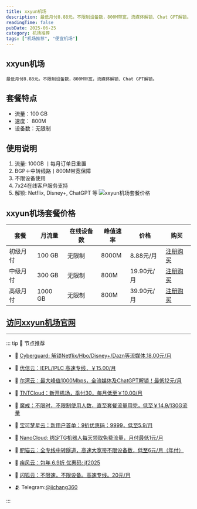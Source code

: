 ```yaml
---
title: xxyun机场
description: 最低月付8.88元。不限制设备数，800M带宽，流媒体解锁、Chat GPT解锁。
readingTime: false
pubDate: 2025-06-25
category: 机场推荐
tags: ["机场推荐", "便宜机场"]
---
```

## xxyun机场
    最低月付8.88元。不限制设备数，800M带宽，流媒体解锁、Chat GPT解锁。
## 套餐特点
- 流量：100 GB
- 速度： 800M
- 设备数：无限制
## 使用说明
1. 流量: 100GB 丨每月订单日重置
2. BGP＋中转线路丨800M带宽保障
3. 不限设备使用
4. 7x24在线客户服务支持
5. 解锁: Netflix, Disney+, ChatGPT 等
![xxyun机场套餐价格](/assets/xxyun.webp "xxyun机场套餐价格")
## xxyun机场套餐价格
| 套餐 | 月流量 | 在线设备数 | 峰值速率 | 价格 | 购买 |
| --- | --- | --- | --- | --- | --- |
| 初级月付 | 100 GB | 无限制 | 8000M | 8.88元/月 | [注册购买](https://xxyun.de/JAKFEwKc.html) |
| 中级月付 | 300 GB | 无限制 | 800M | 19.90元/月 | [注册购买](https://xxyun.de/JAKFEwKc.html) |
| 高级月付 | 1000 GB | 无限制 | 800M | 39.90元/月 |  [注册购买](https://xxyun.de/JAKFEwKc.html) |
[访问xxyun机场官网](https://xxyun.de/JAKFEwKc.html)
---------
---------
::: tip 🎉 节点推荐
- 🚀 [Cyberguard: 解锁Netflix/Hbo/Disney+/Dazn等流媒体,18.00元/月](https://www.cyberguard.best/#/register?code=XsreC0T5)<br>
- 🚀 [优信云：IEPL/IPLC 高速专线，￥15.00/月](https://www.优信云.com/#/register?code=JRtE5uIV)<br>
- 🚀 [尔湾云：最大峰值1000Mbps，全流媒体及ChatGPT解锁！最低12元/月](https://erwan6.net/auth/register?code=BoObCd)<br>
- 🚀 [TNTCloud：新开机场，季付30，每月低至￥10.00/月](https://haibing822.tntvipaff.cc/#/register?code=GtjJVgml)<br>
- 🚀 [魔戒：不限时，不限制使用人数，直至套餐流量用完，低至￥14.9/130G流量](https://mojie.app/#/register?code=sSdtPtLo)<br>
- 🚀 [宝可梦星云：新用户首单：9折优惠码：9999，低至5.9/月 ](https://a.suola.link/pokemon)<br>
- 🚀 [NanoCloud: 绑定TG机器人每天领取免费流量，月付最低1元/月](https://edu.uodoo.bid/auth/register?code=JMiOQDHf)<br>
- 🚀 [肥猫云：全专线中转隧道，高速大宽带不限设备数，低至6元/月（年付）](https://fchb1188.fcvipaff.cc/register?aff=X1vZd2wf)<br>
- 🚀 [疾风云：包年 6.9折 优惠码: jf2025](https://homes.tr25.cn?code=ReCm)<br>
- 🚀 [闪狐云：不限速，不限设备。高速专线。20元/月](https://inv02.ffaff.cc/register?aff=WQApz2pv)

- 🫂 Telegram:[@jichang360](https://t.me/jichang360)

:::
